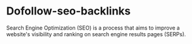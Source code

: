 # Dofollow-seo-backlinks
Search Engine Optimization (SEO) is a process that aims to improve a website's visibility and ranking on search engine results pages (SERPs).
